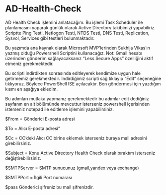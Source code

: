 # AD-Health-Check

AD Health Check işlemini anlatacağım. Bu işlemi Task Scheduler ile planlamasını yaparak günlük olarak Active Directory takibimizi yapabiliriz. Scriptte Ping Testi, Netlogon Testi, NTDS Testi, DNS Testi, Replication, Sysvol, Services gibi testleri bulunmaktadır.

Bu yazımda ana kaynak olarak Microsoft MVP’lerinden Sukhija Vikas’ın yazmış olduğu Powershell Scriptini kullanacağız.
Not: Gmail hesabı üzerinden gönderim sağlayacaksanız “Less Secure Apps” özelliğini aktif etmeniz gerekmektedir. 

Bu scripti indirdikten sonrasında editleyerek kendimize uygun hale getirmemiz gerekmektedir.
İndirdiğimiz scripti sağ tıklayıp “Edit” seçeneğine tıklıyoruz. Böylece PowerShell ISE açılacaktır. Ben göndermesi için yazdığım kısmı en aşağıya ekledim.


Bu adımları mutlaka yapmanız gerekmektedir bu adımlar edit dediğiniz sayfanın en alt bölümünde mevcuttur isterseniz powershell içerisinden isterseniz notepad ile editleme işlemini yapabilirsiniz.

$From = Gönderici E-posta adresi

$To = Alıcı  E-posta adresi”

$Cc = CC’deki Alıcı CC birine eklemek isterseniz buraya mail adresini girebilirsiniz.

$Subject = Konu Active Directory Health Check olarak bıraktım isterseniz değiştirebilirsiniz.

$SMTPServer = SMTP sunucunuz (gmail,yandex veya exchange)

$SMTPPort = İlgili Port numarası

$pass Gönderici şifreniz bu mail şifrenizdir.

